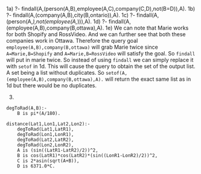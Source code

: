 1a) ?- findall(A,(person(A,B),employee(A,C),company(C,D),not(B=D)),A).
1b) ?- findall(A,(company(A,B),city(B,ontario)),A).
1c) ?- findall(A,(person(A,_),not(employee(A,_))),A).
1d) ?- findall(A,(employee(A,B),company(B,ottawa),A).
1e) We can note that Marie works for both Shopify and RossVideo. And we can further see that both these companies work in Ottawa. Therefore the query goal `employee(A,B),company(B,ottawa)` will grab Marie twice since `A=Marie,B=Shopify` and `A=Marie,B=RossVideo` will satisfy the goal. So `findall` will put in marie twice. So instead of using `findall` we can simply replace it with `setof` in 1d. This will cause the query to obtain the set of the output list. A set being a list without
duplicates. So `setof(A,(employee(A,B),company(B,ottawa),A).` will return the exact same list as in 1d but there would be no duplicates. 

3)

```
degToRad(A,B):-
    B is pi*(A/180).

distance(Lat1,Lon1,Lat2,Lon2):-
    degToRad(Lat1,LatR1),
    degToRad(Lon1,LonR1),
    degToRad(Lat2,LatR2),
    degToRad(Lon2,LonR2),
    A is (sin((LatR1-LatR2)/2))^2,
    B is cos(LatR1)*cos(LatR2)*(sin((LonR1-LonR2)/2))^2,
    C is 2*asin(sqrt(A+B)),
    D is 6371.0*C.
```


